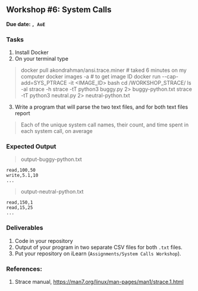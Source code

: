 ## Workshop #6: System Calls 

**Due date: `, AoE`**


### Tasks 

1. Install Docker 
2. On your terminal type 


> docker pull akondrahman/ansi.trace.miner # taked 6 minutes on my computer 
> docker images -a # to get image ID
> docker run --cap-add=SYS_PTRACE  -it <IMAGE_ID>   bash
> cd /WORKSHOP_STRACE/ 
> ls -al 
> strace -h 
> strace -tT python3 buggy.py 2> buggy-python.txt 
> strace -tT python3 neutral.py 2> neutral-python.txt 	





3. Write a program that will parse the two text files, and for both text files report 

> Each of the unique system call names, their count, and time spent in each system call, on average 

### Expected Output

> output-buggy-python.txt 
```
read,100,50
write,5.1,10
...
```

> output-neutral-python.txt 
```
read,150,1
read,15,25
...
```

### Deliverables 

1. Code in your repository 
2. Output of your program in two separate CSV files for both `.txt` files. 
3. Put your repository on iLearn (`Assignments/System Calls Workshop`). 

### References: 

1. Strace manual, https://man7.org/linux/man-pages/man1/strace.1.html 